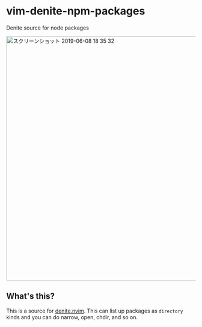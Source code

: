 # vim-denite-npm-packages

Denite source for node packages

<img width="649" alt="スクリーンショット 2019-06-08 18 35 32" src="https://user-images.githubusercontent.com/1239245/59145275-56b60e80-8a1c-11e9-8718-64fe141c2002.png">

## What's this?

This is a source for [denite.nvim][]. This can list up packages as `directory`
kinds and you can do narrow, open, chdir, and so on.

[denite.nvim]: https://github.com/Shougo/denite.nvim
